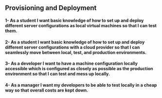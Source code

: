 ## Provisioning and Deployment

#### 1- As a student I want basic knowledge of how to set up and deploy different server configurations as local virtual machines so that I can test them.
#### 2- As a student I want basic knowledge of how to set up and deploy different server configurations with a cloud provider so that I can seamlessly move         between local, test, and production environments.
#### 3- As a developer I want to have a machine configuration locally accessible which is configured as closely as possible as the production environment           so that I can test and mess up locally.
#### 4- As a manager I want my developers to be able to test locally in a cheap way so that overall costs are kept down.
